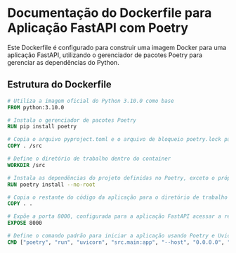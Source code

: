 # Documentação do Dockerfile para Aplicação FastAPI com Poetry

Este Dockerfile é configurado para construir uma imagem Docker para uma aplicação FastAPI, utilizando o gerenciador de pacotes Poetry para gerenciar as dependências do Python.

## Estrutura do Dockerfile

```dockerfile
# Utiliza a imagem oficial do Python 3.10.0 como base
FROM python:3.10.0

# Instala o gerenciador de pacotes Poetry
RUN pip install poetry

# Copia o arquivo pyproject.toml e o arquivo de bloqueio poetry.lock para o diretório de trabalho
COPY . /src

# Define o diretório de trabalho dentro do container
WORKDIR /src

# Instala as dependências do projeto definidas no Poetry, exceto o próprio projeto (opção --no-root)
RUN poetry install --no-root

# Copia o restante do código da aplicação para o diretório de trabalho
COPY . .

# Expõe a porta 8000, configurada para a aplicação FastAPI acessar a rede
EXPOSE 8000

# Define o comando padrão para iniciar a aplicação usando Poetry e Uvicorn
CMD ["poetry", "run", "uvicorn", "src.main:app", "--host", "0.0.0.0", "--port", "8000"]
```